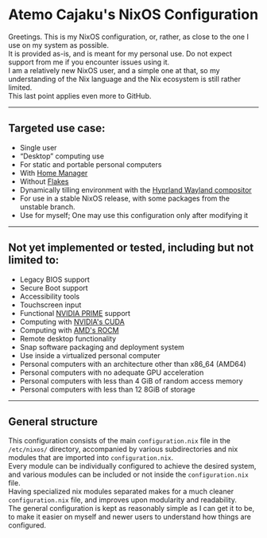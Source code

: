 # Atemo Cajaku's NixOS Configuration

Greetings. This is my NixOS configuration, or, rather, as close to the one I use on my system as possible. \
It is provided as-is, and is meant for my personal use. Do not expect support from me if you encounter issues using it. \
I am a relatively new NixOS user, and a simple one at that, so my understanding of the Nix language and the Nix ecosystem is still rather limited. \
This last point applies even more to GitHub.

---

## Targeted use case:
- Single user
- “Desktop” computing use
- For static and portable personal computers
- With [Home Manager](https://github.com/nix-community/home-manager)
- Without [Flakes](https://wiki.nixos.org/wiki/Flakes)
- Dynamically tilling environment with the [Hyprland Wayland compositor](https://github.com/hyprwm/Hyprland)
- For use in a stable NixOS release, with some packages from the unstable branch.
- Use for myself; One may use this configuration only after modifying it

---

## Not yet implemented or tested, including but not limited to:
- Legacy BIOS support
- Secure Boot support
- Accessibility tools
- Touchscreen input
- Functional [NVIDIA PRIME](https://wiki.nixos.org/wiki/Nvidia#Laptop_configuration:_hybrid_graphics_(Nvidia_Optimus_PRIME)) support
- Computing with [NVIDIA's CUDA](https://wiki.nixos.org/wiki/CUDA)
- Computing with [AMD's ROCM](https://wiki.nixos.org/wiki/AMD_GPU#HIP)
- Remote desktop functionality
- Snap software packaging and deployment system
- Use inside a virtualized personal computer
- Personal computers with an architecture other than x86_64 (AMD64)
- Personal computers with no adequate GPU acceleration
- Personal computers with less than 4 GiB of random access memory
- Personal computers with less than 12 8GiB of storage

---

## General structure
This configuration consists of the main `configuration.nix` file in the `/etc/nixos/` directory, accompanied by various subdirectories and nix modules that are imported into `configuration.nix`. \
Every module can be individually configured to achieve the desired system, and various modules can be included or not inside the `configuration.nix` file. \
Having specialized nix modules separated makes for a much cleaner `configuration.nix` file, and improves upon modularity and readability. \
The general configuration is kept as reasonably simple as I can get it to be, to make it easier on myself and newer users to understand how things are configured.
